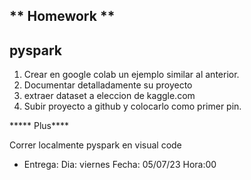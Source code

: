 ## ** Homework **

## pyspark

1. Crear en google colab un ejemplo similar al anterior.
2. Documentar detalladamente su proyecto
3. extraer dataset a eleccion de kaggle.com
4. Subir proyecto a github y colocarlo como primer pin.

***** Plus****

Correr localmente pyspark en visual code

* Entrega:
  Dia: viernes
  Fecha: 05/07/23
  Hora:00
